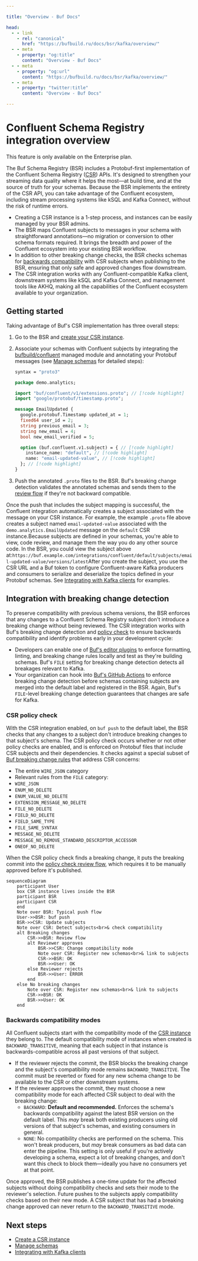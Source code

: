 ```yaml
---

title: "Overview - Buf Docs"

head:
  - - link
    - rel: "canonical"
      href: "https://bufbuild.ru/docs/bsr/kafka/overview/"
  - - meta
    - property: "og:title"
      content: "Overview - Buf Docs"
  - - meta
    - property: "og:url"
      content: "https://bufbuild.ru/docs/bsr/kafka/overview/"
  - - meta
    - property: "twitter:title"
      content: "Overview - Buf Docs"

---
```


# Confluent Schema Registry integration overview

This feature is only available on the Enterprise plan.

The Buf Schema Registry (BSR) includes a Protobuf-first implementation of the Confluent Schema Registry ([CSR](https://docs.confluent.io/platform/current/schema-registry/index.html)) APIs. It's designed to strengthen your streaming data quality where it helps the most—at build time, and at the source of truth for your schemas. Because the BSR implements the entirety of the CSR API, you can take advantage of the Confluent ecosystem, including stream processing systems like kSQL and Kafka Connect, without the risk of runtime errors.

- Creating a CSR instance is a 1-step process, and instances can be easily managed by your BSR admins.
- The BSR maps Confluent subjects to messages in your schema with straightforward annotations—no migration or conversion to other schema formats required. It brings the breadth and power of the Confluent ecosystem into your existing BSR workflow.
- In addition to other breaking change checks, the BSR checks schemas for [backwards compatibility](#compatibility) with CSR subjects when publishing to the BSR, ensuring that only safe and approved changes flow downstream.
- The CSR integration works with any Confluent-compatible Kafka client, downstream systems like kSQL and Kafka Connect, and management tools like AKHQ, making all the capabilities of the Confluent ecosystem available to your organization.

## Getting started

Taking advantage of Buf's CSR implementation has three overall steps:

1.  Go to the BSR and [create your CSR instance](../manage-instances/).
2.  Associate your schemas with Confluent subjects by integrating the [bufbuild/confluent](https://buf.build/bufbuild/confluent) managed module and annotating your Protobuf messages (see [Manage schemas](../manage-schemas/) for detailed steps):

    ```protobuf
    syntax = "proto3"

    package demo.analytics;

    import "buf/confluent/v1/extensions.proto"; // [!code highlight]
    import "google/protobuf/timestamp.proto";

    message EmailUpdated {
      google.protobuf.Timestamp updated_at = 1;
      fixed64 user_id = 2;
      string previous_email = 3;
      string new_email = 4;
      bool new_email_verified = 5;

      option (buf.confluent.v1.subject) = { // [!code highlight]
        instance_name: "default", // [!code highlight]
        name: "email-updated-value", // [!code highlight]
      }; // [!code highlight]
    }
    ```

3.  Push the annotated `.proto` files to the BSR. Buf's breaking change detection validates the annotated schemas and sends them to the [review flow](../../policy-checks/breaking/review-commits/) if they're not backward compatible.

Once the push that includes the subject mapping is successful, the Confluent integration automatically creates a subject associated with the message on your CSR instance. For example, the example `.proto` file above creates a subject named `email-updated-value` associated with the `demo.analytics.EmailUpdated` message on the `default` CSR instance.Because subjects are defined in your schemas, you're able to view, code review, and manage them the way you do any other source code. In the BSR, you could view the subject above at:`https://buf.example.com/integrations/confluent/default/subjects/email-updated-value/versions/latest`After you create the subject, you use the CSR URL and a Buf token to configure Confluent-aware Kafka producers and consumers to serialize and deserialize the topics defined in your Protobuf schemas. See [Integrating with Kafka clients](../kafka-clients/) for examples.

## Integration with breaking change detection

To preserve compatibility with previous schema versions, the BSR enforces that any changes to a Confluent Schema Registry subject don't introduce a breaking change without being reviewed. The CSR integration works with Buf's breaking change detection and [policy check](../../policy-checks/breaking/overview/) to ensure backwards compatibility and identify problems early in your development cycle:

- Developers can enable one of [Buf's editor plugins](../../../cli/editor-integration/) to enforce formatting, linting, and breaking change rules locally and test as they're building schemas. Buf's `FILE` setting for breaking change detection detects all breakages relevant to Kafka.
- Your organization can hook into [Buf's GitHub Actions](../../../ci-cd/github-actions/) to enforce breaking change detection before schemas containing subjects are merged into the default label and registered in the BSR. Again, Buf's `FILE`\-level breaking change detection guarantees that changes are safe for Kafka.

### CSR policy check

With the CSR integration enabled, on `buf push` to the default label, the BSR checks that any changes to a subject don't introduce breaking changes to that subject's schema. The CSR policy check occurs whether or not other policy checks are enabled, and is enforced on Protobuf files that include CSR subjects and their dependencies. It checks against a special subset of [Buf breaking change rules](../../../breaking/rules/) that address CSR concerns:

- The entire `WIRE_JSON` category
- Relevant rules from the `FILE` category:
- `WIRE_JSON`
- `ENUM_NO_DELETE`
- `ENUM_VALUE_NO_DELETE`
- `EXTENSION_MESSAGE_NO_DELETE`
- `FILE_NO_DELETE`
- `FIELD_NO_DELETE`
- `FIELD_SAME_TYPE`
- `FILE_SAME_SYNTAX`
- `MESSAGE_NO_DELETE`
- `MESSAGE_NO_REMOVE_STANDARD_DESCRIPTOR_ACCESSOR`
- `ONEOF_NO_DELETE`

When the CSR policy check finds a breaking change, it puts the breaking commit into the [policy check review flow](../../policy-checks/breaking/review-commits/), which requires it to be manually approved before it's published.

```
sequenceDiagram
    participant User
    box CSR instance lives inside the BSR
    participant BSR
    participant CSR
    end
    Note over BSR: Typical push flow
    User->>BSR: buf push
    BSR->>CSR: Update subjects
    Note over CSR: Detect subjects<br>& check compatibility
    alt Breaking changes
        CSR->>BSR: Review flow
        alt Reviewer approves
            BSR->>CSR: Change compatibility mode
            Note over CSR: Register new schemas<br>& link to subjects
            CSR->>BSR: OK
            BSR->>User: OK
        else Reviewer rejects
            BSR->>User: ERROR
        end
    else No breaking changes
        Note over CSR: Register new schemas<br>& link to subjects
        CSR->>BSR: OK
        BSR->>User: OK
    end
```

### Backwards compatibility modes

All Confluent subjects start with the compatibility mode of the [CSR instance](../manage-instances/) they belong to. The default compatibility mode of instances when created is `BACKWARD_TRANSITIVE`, meaning that each subject in that instance is backwards-compatible across all past versions of that subject.

- If the reviewer rejects the commit, the BSR blocks the breaking change and the subject's compatibility mode remains `BACKWARD_TRANSITIVE`. The commit must be reverted or fixed for any new schema change to be available to the CSR or other downstream systems.
- If the reviewer approves the commit, they must choose a new compatibility mode for each affected CSR subject to deal with the breaking change:
  - `BACKWARD`: **Default and recommended.** Enforces the schema's backwards compatibility against the latest BSR version on the default label. This _may_ break both existing producers using old versions of that subject's schemas, and existing consumers in general.
  - `NONE`: No compatibility checks are performed on the schema. This won't break producers, but _may_ break consumers as bad data can enter the pipeline. This setting is only useful if you're actively developing a schema, expect a lot of breaking changes, and don't want this check to block them—ideally you have no consumers yet at that point.

Once approved, the BSR publishes a one-time update for the affected subjects without doing compatibility checks and sets their mode to the reviewer's selection. Future pushes to the subjects apply compatibility checks based on their new mode. A CSR subject that has had a breaking change approved can never return to the `BACKWARD_TRANSITIVE` mode.

## Next steps

- [Create a CSR instance](../manage-instances/)
- [Manage schemas](../manage-schemas/)
- [Integrating with Kafka clients](../kafka-clients/)
